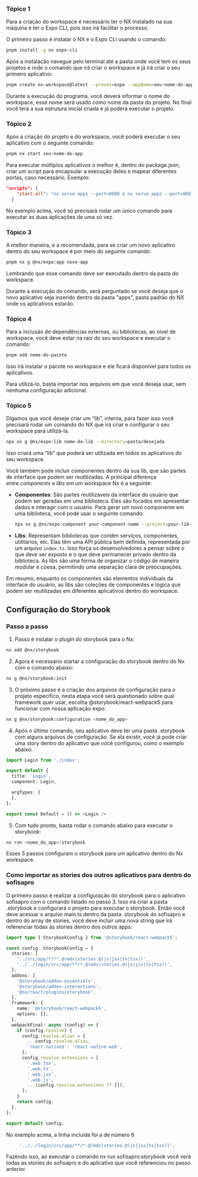 ### Tópico 1
Para a criação do workspace é necessário ter o NX instalado na sua máquina e ter o Expo CLI, pois isso irá facilitar o processo.

O primeiro passo é instalar o NX e o Expo CLI usando o comando:
```bash
pnpm install -g nx expo-cli
```

Após a instalação navegue pelo terminal até a pasta onde você tem os seus projetos e rode o comando que irá criar o workspace e já irá criar o seu primeiro aplicativo:
```bash
pnpm create nx-workspace@latest --preset=expo --appName=seu-nome-do-app
```

Durante a execução do programa, você deverá informar o nome do workspace, esse nome será usado como nome da pasta do projeto.
No final você terá a sua estrutura inicial criada e já poderá executar o projeto.

### Tópico 2
Após a criação do projeto e do workspace, você poderá executar o seu aplicativo com o seguinte comando:
```bash
pnpm nx start seu-nome-do-app
```

Para executar múltiplos aplicativos o melhor é, dentro do package.json, criar um script para encapsular a execução deles e mapear diferentes portas, caso necessário.
Exemplo:
```JSON
"scripts": {
    "start:all": "nx serve app1 --port=8080 & nx serve app2 --port=8081"
  }
```

No exemplo acima, você só precisará rodar um único comando para executar as duas aplicações de uma só vez.
### Tópico 3
A melhor maneira, e a recomendada, para se criar um novo aplicativo dentro do seu workspace é por meio do seguinte comando:
```bash
pnpm nx g @nx/expo:app novo-app
```

Lembrando que esse comando deve ser executado dentro da pasta do workspace.

Durante a execução do comando, será perguntado se você deseja que o novo aplicativo seja inserido dentro da pasta "apps", pasta padrão do NX onde os aplicativos estarão.
### Tópico 4
Para a inclusão de dependências externas, ou bibliotecas, ao nível de workspace, você deve estar na raiz do seu workspace e executar o comando:
```bash
pnpm add nome-do-pacote
```

Isso irá instalar o pacote no workspace e ele ficará disponível para todos os aplicativos.

Para utilizá-lo, basta importar nos arquivos em que você deseja usar, sem nenhuma configuração adicional.
### Tópico 5
Digamos que você deseje criar um “lib”, interna, para fazer isso você precisará rodar um comando do NX que irá criar e configurar o seu workspace para utilizá-la.

```bash
npx nx g @nx/expo:lib nome-da-lib --directory=pasta/desejada
```

Isso criará uma “lib” que poderá ser utilizada em todos os aplicativos do seu workspace.

Você também pode incluir componentes dentro da sua lib, que são partes de interface que podem ser reutilizadas. A principal diferença entre _components_ e _libs_ em um workspace Nx é a seguinte:
- **Componentes**: São partes reutilizáveis da interface do usuário que podem ser geradas em uma biblioteca. Eles são focados em apresentar dados e interagir com o usuário. Para gerar um novo componente em uma biblioteca, você pode usar o seguinte comando:
	```bash
	npx nx g @nx/expo:component your-component-name --project=your-lib-name --export
	```

- **Libs**: Representam bibliotecas que contêm serviços, componentes, utilitários, etc. Elas têm uma API pública bem definida, representada por um arquivo `index.ts`. Isso força os desenvolvedores a pensar sobre o que deve ser exposto e o que deve permanecer privado dentro da biblioteca. As libs são uma forma de organizar o código de maneira modular e coesa, permitindo uma separação clara de preocupações.

Em resumo, enquanto os componentes são elementos individuais da interface do usuário, as libs são coleções de componentes e lógica que podem ser reutilizadas em diferentes aplicativos dentro do workspace.


## Configuração do Storybook
### Passo a passo
1. Passo é instalar o plugin do storybook para o Nx:
```bash
nx add @nx/storybook
```

2. Agora é necessário startar a configuração do storybook dentro do Nx com o comando abaixo:
```bash
nx g @nx/storybook:init
```

3. O próximo passo é a criação dos arquivos de configuração para o projeto específico, nesta etapa você será questionado sobre qual framework quer usar, escolha @storybook/react-webpack5 para funcionar com nossa aplicação expo:
```bash
nx g @nx/storybook:configuration <nome_do_app>
```

4. Após o último comando, seu aplicativo deve ter uma pasta .storybook com alguns arquivos de configuração. Se ela existir, você já pode criar uma story dentro do aplicativo que você configurou, como o exemplo abaixo:
```typescript
import Login from './index';

export default {
  title: 'Login',
  component: Login,

  argTypes: {
  },
};

export const Default = () => <Login />
```

5. Com tudo pronto, basta rodar o comando abaixo para executar o storybook:
```bash
nx run <nome_do_app>:storybook
```

Esses 5 passos configuram o storybook para um aplicativo dentro do Nx workspace.

### Como importar as stories dos outros aplicativos para dentro do sofisapro

O primeiro passo é realizar a configuração do storybook para o aplicativo sofisapro com o comando listado no passo 3.
Isso irá criar a pasta .storybook e configurará o projeto para executar o storybook.
Então você deve acessar o arquivo main.ts dentro da pasta .storybook do sofisapro e dentro do array de stories, você deve incluir uma nova string que irá referenciar todas as stories dentro dos outros apps:
```typescript
import type { StorybookConfig } from '@storybook/react-webpack5';

const config: StorybookConfig = {
  stories: [
    '../src/app/**/*.@(mdx|stories.@(js|jsx|ts|tsx))',
    '../../login/src/app/**/*.@(mdx|stories.@(js|jsx|ts|tsx))',
  ],
  addons: [
    '@storybook/addon-essentials',
    '@storybook/addon-interactions',
    '@nx/react/plugins/storybook',
  ],
  framework: {
    name: '@storybook/react-webpack5',
    options: {},
  },
  webpackFinal: async (config) => {
    if (config.resolve) {
      config.resolve.alias = {
        ...config.resolve.alias,
        'react-native$': 'react-native-web',
      };
      config.resolve.extensions = [
        '.web.tsx',
        '.web.ts',
        '.web.jsx',
        '.web.js',
        ...(config.resolve.extensions ?? []),
      ];
    }
    return config;
  },
};

export default config;
```

No exemplo acima, a linha incluída foi a de número 6
```typescript
	 '../../login/src/app/**/*.@(mdx|stories.@(js|jsx|ts|tsx))',
```

Fazendo isso, ao executar o comando nx run sofisapro:storybook você verá todas as stories do sofisapro e do aplicativo que você referenciou no passo anterior.

